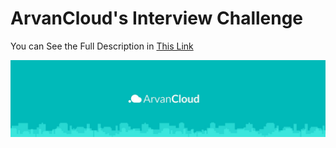# ArvanCloud's Interview Challenge
You can See the Full Description in [This Link](.github/assets/description.pdf)

![ArvanCloud](.github/assets/banner.jpeg)